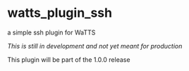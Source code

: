 # watts_plugin_ssh
a simple ssh plugin for WaTTS

*This is still in development and not yet meant for production*

This plugin will be part of the 1.0.0 release
